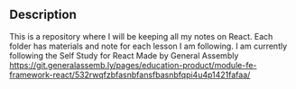 ## Description

This is a repository where I will be keeping all my notes on React.
Each folder has materials and note for each lesson I am following.
I am currently following the Self Study for React Made by General Assembly
https://git.generalassemb.ly/pages/education-product/module-fe-framework-react/532rwqfzbfasnbfansfbasnbfqpi4u4p1421fafaa/
